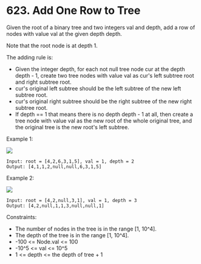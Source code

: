 # 623. Add One Row to Tree
Given the root of a binary tree and two integers val and depth, add a row of nodes with value val at the given depth depth.

Note that the root node is at depth 1.

The adding rule is:

*    Given the integer depth, for each not null tree node cur at the depth depth - 1, create two tree nodes with value val as cur's left subtree root and right subtree root.
*    cur's original left subtree should be the left subtree of the new left subtree root.
*    cur's original right subtree should be the right subtree of the new right subtree root.
*    If depth == 1 that means there is no depth depth - 1 at all, then create a tree node with value val as the new root of the whole original tree, and the original tree is the new root's left subtree.

 

Example 1:

![](https://assets.leetcode.com/uploads/2021/03/15/addrow-tree.jpg)

    Input: root = [4,2,6,3,1,5], val = 1, depth = 2
    Output: [4,1,1,2,null,null,6,3,1,5]

Example 2:

![](https://assets.leetcode.com/uploads/2021/03/11/add2-tree.jpg)

    Input: root = [4,2,null,3,1], val = 1, depth = 3
    Output: [4,2,null,1,1,3,null,null,1]

 

Constraints:

*    The number of nodes in the tree is in the range [1, 10^4].
*    The depth of the tree is in the range [1, 10^4].
*    -100 <= Node.val <= 100
*    -10^5 <= val <= 10^5
*    1 <= depth <= the depth of tree + 1

